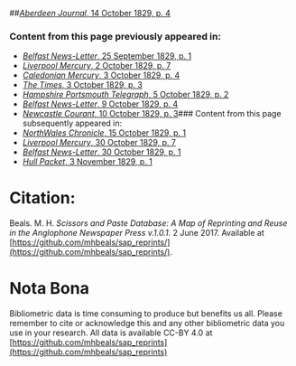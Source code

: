 ##[*Aberdeen Journal*, 14 October 1829, p. 4](https://mhbeals.github.io/sap_html/Aberdeen-Journal/Aberdeen-Journal-14-October-1829-p-4)

### Content from this page previously appeared in:
+ [*Belfast News-Letter*, 25 September 1829, p. 1](https://mhbeals.github.io/sap_html/Belfast-News-Letter/Belfast-News-Letter-25-September-1829-p-1)
+ [*Liverpool Mercury*, 2 October 1829, p. 7](https://mhbeals.github.io/sap_html/Liverpool-Mercury/Liverpool-Mercury-2-October-1829-p-7)
+ [*Caledonian Mercury*, 3 October 1829, p. 4](https://mhbeals.github.io/sap_html/Caledonian-Mercury/Caledonian-Mercury-3-October-1829-p-4)
+ [*The Times*, 3 October 1829, p. 3](https://mhbeals.github.io/sap_html/The-Times/The-Times-3-October-1829-p-3)
+ [*Hampshire Portsmouth Telegraph*, 5 October 1829, p. 2](https://mhbeals.github.io/sap_html/Hampshire-Portsmouth-Telegraph/Hampshire-Portsmouth-Telegraph-5-October-1829-p-2)
+ [*Belfast News-Letter*, 9 October 1829, p. 4](https://mhbeals.github.io/sap_html/Belfast-News-Letter/Belfast-News-Letter-9-October-1829-p-4)
+ [*Newcastle Courant*, 10 October 1829, p. 3](https://mhbeals.github.io/sap_html/Newcastle-Courant/Newcastle-Courant-10-October-1829-p-3)### Content from this page subsequently appeared in:
+ [*NorthWales Chronicle*, 15 October 1829, p. 1](https://mhbeals.github.io/sap_html/NorthWales-Chronicle/NorthWales-Chronicle-15-October-1829-p-1)
+ [*Liverpool Mercury*, 30 October 1829, p. 7](https://mhbeals.github.io/sap_html/Liverpool-Mercury/Liverpool-Mercury-30-October-1829-p-7)
+ [*Belfast News-Letter*, 30 October 1829, p. 1](https://mhbeals.github.io/sap_html/Belfast-News-Letter/Belfast-News-Letter-30-October-1829-p-1)
+ [*Hull Packet*, 3 November 1829, p. 1](https://mhbeals.github.io/sap_html/Hull-Packet/Hull-Packet-3-November-1829-p-1)
                    
# Citation: 

Beals. M. H. *Scissors and Paste Database: A Map of Reprinting and Reuse in the Anglophone Newspaper Press v.1.0.1.* 2 June 2017. Available at [https://github.com/mhbeals/sap_reprints/](https://github.com/mhbeals/sap_reprints/). 
                    
# Nota Bona

Bibliometric data is time consuming to produce but benefits us all. Please remember to cite or acknowledge this and any other bibliometric data you use in your research. All data is available CC-BY 4.0 at [https://github.com/mhbeals/sap_reprints](https://github.com/mhbeals/sap_reprints)